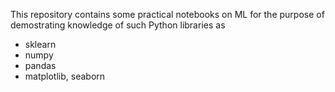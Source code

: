 This repository contains some practical notebooks on ML for the purpose of demostrating knowledge of such Python libraries as
- sklearn
- numpy
- pandas
- matplotlib, seaborn

